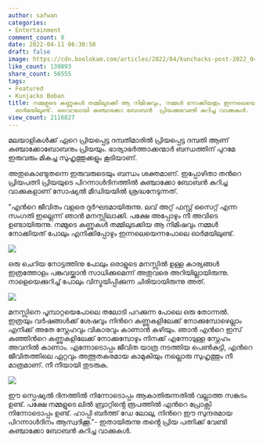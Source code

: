 ```yaml
---
author: safwan
categories:
- Entertainment
comment_count: 0
date: 2022-04-11 06:30:58
draft: false
image: https://cdn.boolokam.com/articles/2022/04/kunchacks-post-2022_04_10_00_00-821x1024.jpg
like_count: 139893
share_count: 56555
tags:
- Featured
- Kunjacko Boban
title: നമ്മളുടെ കണ്ണുകൾ തമ്മിലുടക്കി ആ നിമിഷവും, നമ്മൾ നോക്കിയതും ഇന്നലെയെന്നപോലെ
  ഓർമയിലുണ്ട്. വൈറലായി കുഞ്ചാക്കോ ബോബൻ  പ്രിയക്കുവേണ്ടി കുറിച്ച വാക്കുകൾ.
view_count: 2116827
---
```


മലയാളികൾക്ക് ഏറെ പ്രിയപ്പെട്ട ദമ്പതിമാരിൽ പ്രിയപ്പെട്ട ദമ്പതി ആണ് കുഞ്ചാക്കോബോബനും പ്രിയയും. ഭാര്യാഭർത്താക്കന്മാർ ബന്ധത്തിന് പുറമേ ഇരുവരും മികച്ച സുഹൃത്തുക്കളും കൂടിയാണ്.

അതുകൊണ്ടുതന്നെ ഇരുവരുടെയും ബന്ധം ശക്തമാണ്. ഇപ്പോഴിതാ തൻറെ പ്രിയപത്നി പ്രിയയുടെ പിറന്നാൾദിനത്തിൽ കുഞ്ചാക്കോ ബോബൻ കുറിച്ച വാക്കുകളാണ് സോഷ്യൽ മീഡിയയിൽ ശ്രദ്ധനേടുന്നത്.

  
"എൻറെ ജീവിതം വളരെ ദുർഘടമായിരുന്നു. ലവ് അറ്റ് ഫസ്റ്റ് സൈറ്റ് എന്ന സംഗതി ഇല്ലെന്ന് ഞാൻ മനസ്സിലാക്കി. പക്ഷേ അപ്പോഴും നീ അവിടെ ഉണ്ടായിരുന്നു. നമ്മുടെ കണ്ണുകൾ തമ്മിലുടക്കിയ ആ നിമിഷവും നമ്മൾ നോക്കിയത് പോലും എനിക്കിപ്പോഴും ഇന്നലെയെന്നപോലെ ഓർമയിലുണ്ട്.

![](https://cdn.boolokam.com/articles/2022/04/kunchacks-post-2022_04_10_00_00-821x1024.jpg)

ഒരു ചെറിയ നോട്ടത്തിനു പോലും ഒരാളുടെ മനസ്സിൽ ഉള്ള കാര്യങ്ങൾ ഇത്രത്തോളം പങ്കുവയ്ക്കാൻ സാധിക്കുമെന്ന് അതുവരെ അറിയില്ലായിരുന്നു. നാളെയെക്കുറിച്ച് പോലും വിസ്മയിപ്പിക്കുന്ന ചിരിയായിരുന്നു അത്.

![](https://cdn.boolokam.com/articles/2022/04/images-97.jpeg)

മനസ്സിനെ പൂമ്പാറ്റയെപോലെ തലോടി പറക്കുന്ന പോലെ ഒരു തോന്നൽ. ഇത്രയും വർഷങ്ങൾക്ക് ശേഷവും നിൻറെ കണ്ണുകളിലേക്ക് നോക്കുമ്പോഴെല്ലാം എനിക്ക് അതേ സ്നേഹവും വികാരവും കാണാൻ കഴിയും. ഞാൻ എൻറെ ഇസ് കുഞ്ഞിൻറെ കണ്ണുകളിലേക്ക് നോക്കുമ്പോഴും നിനക്ക് എന്നോടുള്ള സ്നേഹം അവനിൽ കാണാം. എന്നോടൊപ്പം ജീവിത യാത്ര നടത്തിയ പെൺകുട്ടി, എൻറെ ജീവിതത്തിലെ ഏറ്റവും അത്ഭുതകരമായ കാമുകിയും നല്ലൊരു സുഹൃത്തും നീ മാത്രമാണ്. നീ നീയായി തുടരുക.

![](https://cdn.boolokam.com/articles/2022/04/images-99.jpeg)

ഈ സ്പെഷ്യൽ ദിനത്തിൽ നിന്നോടൊപ്പം ആകാതിരുന്നതിൽ വല്ലാത്ത സങ്കടം ഉണ്ട്. പക്ഷേ നമ്മളുടെ ലിൽ ബ്രാറ്റിൻ്റെ രൂപത്തിൽ എൻറെ പ്രോക്സി നിന്നോടൊപ്പം ഉണ്ട്. ഹാപ്പി ബർത്ത് ഡേ ലോലു, നിൻറെ ഈ സുന്ദരമായ പിറന്നാൾദിനം ആസ്വദിക്കൂ."- ഇതായിരുന്നു തൻ്റെ പ്രിയ പത്നിക്ക് വേണ്ടി കുഞ്ചാക്കോ ബോബൻ കുറിച്ച വാക്കുകൾ.